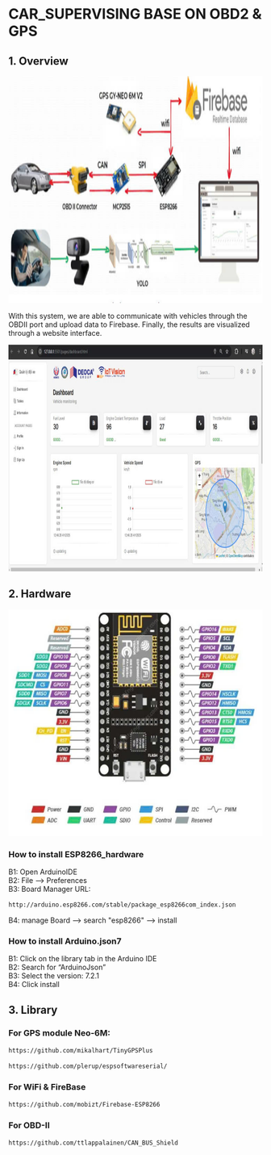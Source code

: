 # CAR_SUPERVISING BASE ON OBD2 & GPS

## 1. Overview

<p align = "center">
<img src = "DATN_img/overview_system.png" width = "1000px" height = "450px">  

With this system, we are able to communicate with vehicles through the OBDII port and upload data to Firebase. Finally, the results are visualized through a website interface.

<p align = "center">
<img src = "DATN_img/web_result.png" width = "1000px" height = "450px">  
   
## 2. Hardware

<p align = "center">
<img src = "DATN_img/ESP8266.png" width = "800px" height = "450px"> 
   
### How to install ESP8266_hardware
B1: Open ArduinoIDE  
B2: File --> Preferences  
B3: Board Manager URL:
```bash 
http://arduino.esp8266.com/stable/package_esp8266com_index.json
```  
B4: manage Board --> search "esp8266" --> install

### How to install Arduino.json7
B1: Click on the library tab in the Arduino IDE  
B2: Search for “ArduinoJson”  
B3: Select the version: 7.2.1  
B4: Click install

## 3. Library

### For GPS module Neo-6M:

```bash
https://github.com/mikalhart/TinyGPSPlus
```

```bash
https://github.com/plerup/espsoftwareserial/
```

### For WiFi & FireBase

```bash
https://github.com/mobizt/Firebase-ESP8266
```

### For OBD-II
```bash
https://github.com/ttlappalainen/CAN_BUS_Shield
```
